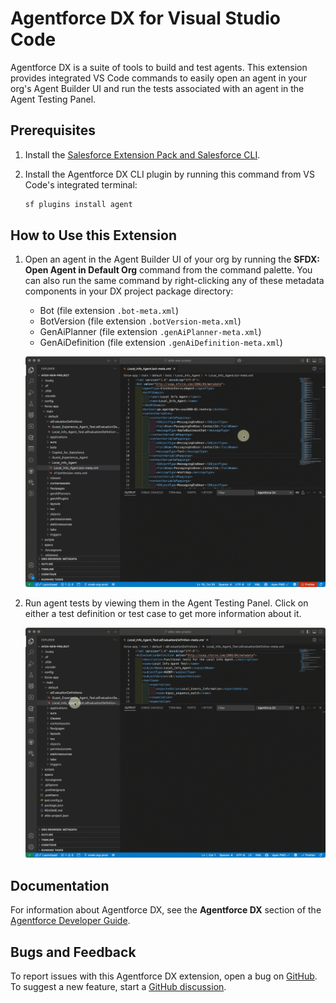 # Agentforce DX for Visual Studio Code

Agentforce DX is a suite of tools to build and test agents. This extension provides integrated VS Code commands to easily open an agent in your org's Agent Builder UI and run the tests associated with an agent in the Agent Testing Panel.

## Prerequisites

1. Install the [Salesforce Extension Pack and Salesforce CLI](https://developer.salesforce.com/docs/platform/sfvscode-extensions/guide/install.html).
2. Install the Agentforce DX CLI plugin by running this command from VS Code's integrated terminal:

   ```bash
   sf plugins install agent
   ```

## How to Use this Extension

1. Open an agent in the Agent Builder UI of your org by running the **SFDX: Open Agent in Default Org** command from the command palette. You can also run the same command by right-clicking any of these metadata components in your DX project package directory:

   - Bot (file extension `.bot-meta.xml`)
   - BotVersion (file extension `.botVersion-meta.xml`)
   - GenAiPlanner (file extension `.genAiPlanner-meta.xml`)
   - GenAiDefinition (file extension `.genAiDefinition-meta.xml`)

    ![Open an agent in an org using a VS Code command](images/afdx-open-org.gif)
   
3. Run agent tests by viewing them in the Agent Testing Panel. Click on either a test definition or test case to get more information about it.

    ![Run agent tests from the VS Code testing panel](images/afdx-test-panel.gif)

## Documentation

For information about Agentforce DX, see the **Agentforce DX** section of the [Agentforce Developer Guide](https://developer.salesforce.com/docs/einstein/genai/guide/agent-dx.html).

## Bugs and Feedback

To report issues with this Agentforce DX extension, open a bug on [GitHub](https://github.com/forcedotcom/cli/issues). To suggest a new feature, start a [GitHub discussion](https://github.com/forcedotcom/cli/discussions).

